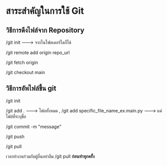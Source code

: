 สาระสำคัญในการใช้ Git
===================

วิธีการดึงไฟล์จาก Repository 
------------------------
/git init ---> จากในโฟลเดอร์ใดก็ได้

/git remote add origin repo_url

/git fetch origin

/git checkout main

วิธีการอัพไฟล์ขึ้น git
-----------------

/git init

/git add . ---> ไฟลทั้งหมด , /git add specific_file_name_ex.main.py ---> แค่ไฟล์ที่ระบุชื่อ

/git commit -m "message"

/git push

/git pull

เวลาทำงานร่วมกับผู้อื่นอย่าลืม /git pull **ก่อนทำทุกครั้ง**
